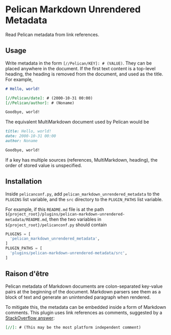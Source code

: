 Pelican Markdown Unrendered Metadata
====================================

Read Pelican metadata from link references.

Usage
-----

Write metadata in the form `[//Pelican/KEY]: # (VALUE)`.
They can be placed anywhere in the document.
If the first text content is a top-level heading,
the heading is removed from the document, and used as the title.
For example,

```md
# Hello, world!

[//Pelican/date]: # (2000-10-31 00:00)
[//Pelican/author]: # (Noname)

Goodbye, world!
```

The equivalent MultiMarkdown document used by Pelican would be

```md
title: Hello, world!
date: 2000-10-31 00:00
author: Noname

Goodbye, world!
```

If a key has multiple sources (references, MultiMarkdown, heading),
the order of stored value is unspecified.

Installation
------------

Inside `pelicanconf.py`,
add `pelican_markdown_unrendered_metadata`
to the `PLUGINS` list variable,
and the `src` directory to the `PLUGIN_PATHS` list variable.

For example, if this `README.md` file is at the path
`${project_root}/plugins/pelican-markdown-unrendered-metadata/README.md`,
then the two variables in `${project_root}/pelicanconf.py` should contain

```py
PLUGINS = [
  'pelican_markdown_unrendered_metadata',
]
PLUGIN_PATHS = [
  'plugins/pelican-markdown-unrendered-metadata/src',
]
```

Raison d'être
-------------

Pelican metadata of Markdown documents
are colon-separated key-value pairs at the beginning of the document.
Markdown parsers see them as a block of text
and generate an unintended paragraph when rendered.

To mitigate this, the metadata can be embedded
inside a form of Markdown comments.
This plugin uses link references as comments, suggested by a
[StackOverflow answer](https://stackoverflow.com/a/20885980):

```md
[//]: # (This may be the most platform independent comment)
```

